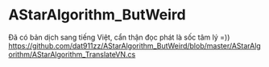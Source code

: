 # AStarAlgorithm_ButWeird
Đã có bản dịch sang tiếng Việt, cẩn thận đọc phát là sốc tâm lý =))
https://github.com/dat911zz/AStarAlgorithm_ButWeird/blob/master/AStarAlgorithm/AStarAlgorithm_TranslateVN.cs
